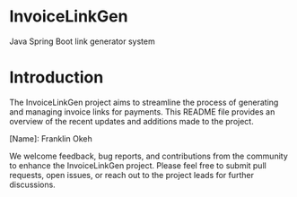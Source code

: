 # InvoiceLinkGen
Java Spring Boot link generator system

# Introduction

The InvoiceLinkGen project aims to streamline the process of generating and managing invoice links for payments. This README file provides an overview of the recent updates and additions made to the project.

[Name]: Franklin Okeh


We welcome feedback, bug reports, and contributions from the community to enhance the InvoiceLinkGen project. Please feel free to submit pull requests, open issues, or reach out to the project leads for further discussions.

